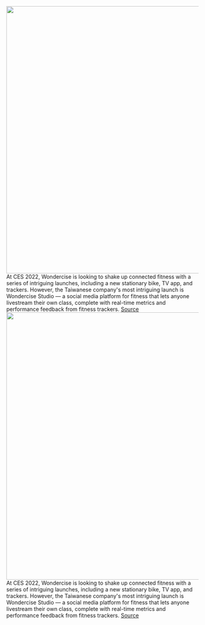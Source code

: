 <img src='https://cdn.vox-cdn.com/thumbor/jCZtSDTj5tOdeRdpyrm0cDQ6y1A=/0x0:3508x2480/1200x800/filters:focal(1519x1137:2079x1697)/cdn.vox-cdn.com/uploads/chorus_image/image/70331117/210908_CES_Studio_1.0.jpg' width='700px' /><br/>
At CES 2022, Wondercise is looking to shake up connected fitness with a series of intriguing launches, including a new stationary bike, TV app, and trackers. However, the Taiwanese company's most intriguing launch is Wondercise Studio — a social media platform for fitness that lets anyone livestream their own class, complete with real-time metrics and performance feedback from fitness trackers.
<a href='https://www.theverge.com/2021/12/30/22859827/wondercise-studio-connected-fitness-social-media'> Source <a/><img src='https://cdn.vox-cdn.com/thumbor/jCZtSDTj5tOdeRdpyrm0cDQ6y1A=/0x0:3508x2480/1200x800/filters:focal(1519x1137:2079x1697)/cdn.vox-cdn.com/uploads/chorus_image/image/70331117/210908_CES_Studio_1.0.jpg' width='700px' /><br/>
At CES 2022, Wondercise is looking to shake up connected fitness with a series of intriguing launches, including a new stationary bike, TV app, and trackers. However, the Taiwanese company's most intriguing launch is Wondercise Studio — a social media platform for fitness that lets anyone livestream their own class, complete with real-time metrics and performance feedback from fitness trackers.
<a href='https://www.theverge.com/2021/12/30/22859827/wondercise-studio-connected-fitness-social-media'> Source <a/>